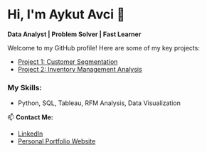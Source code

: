 # Hi, I'm Aykut Avci 👋

**Data Analyst | Problem Solver | Fast Learner**

Welcome to my GitHub profile! Here are some of my key projects:

- [Project 1: Customer Segmentation](https://github.com/aykut-avci/customer-segmentation)
- [Project 2: Inventory Management Analysis](https://github.com/aykut-avci/inventory-management)

### My Skills:
- Python, SQL, Tableau, RFM Analysis, Data Visualization

📫 **Contact Me:**
- [LinkedIn](https://www.linkedin.com/in/aykutavci)
- [Personal Portfolio Website](https://aykut-avci.github.io)

